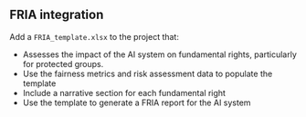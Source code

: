 ## FRIA integration

Add a `FRIA_template.xlsx` to the project that:

- Assesses the impact of the AI system on fundamental rights, particularly for protected groups.
- Use the fairness metrics and risk assessment data to populate the template
- Include a narrative section for each fundamental right
- Use the template to generate a FRIA report for the AI system
